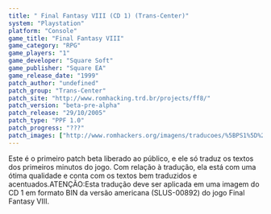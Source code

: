 ```yaml
---
title: " Final Fantasy VIII (CD 1) (Trans-Center)"
system: "Playstation"
platform: "Console"
game_title: "Final Fantasy VIII"
game_category: "RPG"
game_players: "1"
game_developer: "Square Soft"
game_publisher: "Square EA"
game_release_date: "1999"
patch_author: "undefined"
patch_group: "Trans-Center"
patch_site: "http://www.romhacking.trd.br/projects/ff8/"
patch_version: "beta-pre-alpha"
patch_release: "29/10/2005"
patch_type: "PPF 1.0"
patch_progress: "???"
patch_images: ["http://www.romhackers.org/imagens/traducoes/%5BPS1%5D%20Final%20Fantasy%20VIII%20-%20Trans-Center%20-%201.png","http://www.romhackers.org/imagens/traducoes/%5BPS1%5D%20Final%20Fantasy%20VIII%20-%20Trans-Center%20-%202.png","http://www.romhackers.org/imagens/traducoes/%5BPS1%5D%20Final%20Fantasy%20VIII%20-%20Trans-Center%20-%203.png"]
---
```

Este é o primeiro patch beta liberado ao público, e ele só traduz os textos dos primeiros minutos do jogo. Com relação à tradução, ela está com uma ótima qualidade e conta com os textos bem traduzidos e acentuados.ATENÇÃO:Esta tradução deve ser aplicada em uma imagem do CD 1 em formato BIN da versão americana (SLUS-00892) do jogo Final Fantasy VIII.